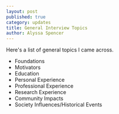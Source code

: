 ```yaml
---
layout: post
published: true
category: updates
title: General Interview Topics
author: Alyssa Spencer
---
```

Here's a list of general topics I came across. 

- Foundations
- Motivators
- Education
- Personal Experience
- Professional Experience
- Research Experience
- Community Impacts
- Society Influences/Historical Events
